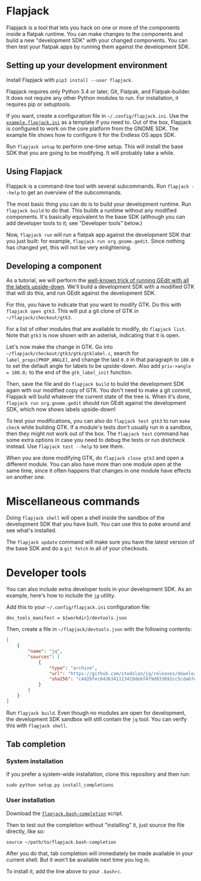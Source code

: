 # Flapjack #

Flapjack is a tool that lets you hack on one or more of the components
inside a flatpak runtime.
You can make changes to the components and build a new "development
SDK" with your changed components.
You can then test your flatpak apps by running them against the
development SDK.

## Setting up your development environment ##

Install Flapjack with `pip3 install --user flapjack`.

Flapjack requires only Python 3.4 or later, Git, Flatpak, and
Flatpak-builder.
It does not require any other Python modules to run.
For installation, it requires pip or setuptools.

If you want, create a configuration file in `~/.config/flapjack.ini`.
Use the [`example.flapjack.ini`][1] as a template if you need to.
Out of the box, Flapjack is configured to work on the core platform
from the GNOME SDK.
The example file shows how to configure it for the Endless OS apps SDK.

Run `flapjack setup` to perform one-time setup.
This will install the base SDK that you are going to be modifying.
It will probably take a while.

## Using Flapjack ##

Flapjack is a command-line tool with several subcommands.
Run `flapjack --help` to get an overview of the subcommands.

The most basic thing you can do is to build your development runtime.
Run `flapjack build` to do that.
This builds a runtime without any modified components.
It's basically equivalent to the base SDK (although you can add
developer tools to it; see "Developer tools" below.)

Now, `flapjack run` will run a flatpak app against the development SDK
that you just built: for example, `flapjack run org.gnome.gedit`.
Since nothing has changed yet, this will not be very enlightening.

## Developing a component ##

As a tutorial, we will perform the [well-known trick of running GEdit
with all the labels upside-down][2].
We'll build a development SDK with a modified GTK that will do this,
and run GEdit against the development SDK.

For this, you have to indicate that you want to modify GTK.
Do this with `flapjack open gtk3`.
This will put a git clone of GTK in `~/flapjack/checkout/gtk3`.

For a list of other modules that are available to modify, do
`flapjack list`.
Note that `gtk3` is now shown with an asterisk, indicating that it is
open.

Let's now make the change in GTK.
Go into `~/flapjack/checkout/gtk3/gtk/gtklabel.c`, search for
`label_props[PROP_ANGLE]`, and change the last `0.0` in that paragraph
to `180.0` to set the default angle for labels to be upside-down.
Also add `priv->angle = 180.0;` to the end of the `gtk_label_init`
function.

Then, save the file and do `flapjack build` to build the development SDK
again with our modified copy of GTK.
You don't need to make a git commit, Flapjack will build whatever the
current state of the tree is.
When it's done, `flapjack run org.gnome.gedit` should run GEdit against
the development SDK, which now shows labels upside-down!

To test your modifications, you can also do `flapjack test gtk3` to run
`make check` while building GTK.
If a module's tests don't usually run in a sandbox, then they might not
work out of the box.
The `flapjack test` command has some extra options in case you need to
debug the tests or run distcheck instead.
Use `flapjack test --help` to see them.

When you are done modifying GTK, do `flapjack close gtk3` and open
a different module.
You can also have more than one module open at the same time, since it
often happens that changes in one module have effects on another one.

# Miscellaneous commands #

Doing `flapjack shell` will open a shell inside the sandbox of the
development SDK that you have built.
You can use this to poke around and see what's installed.

The `flapjack update` command will make sure you have the latest version
of the base SDK and do a `git fetch` in all of your checkouts.

# Developer tools #

You can also include extra developer tools in your development SDK.
As an example, here's how to include the [`jq`][3] utility.

Add this to your `~/.config/flapjack.ini` configuration file:
```
dev_tools_manifest = ${workdir}/devtools.json
```

Then, create a file in `~/flapjack/devtools.json` with the following
contents:
```json
[
    {
        "name": "jq",
        "sources": [
            {
                "type": "archive",
                "url": "https://github.com/stedolan/jq/releases/download/jq-1.5/jq-1.5.tar.gz",
                "sha256": "c4d2bfec6436341113419debf479d833692cc5cdab7eb0326b5a4d4fbe9f493c"
            }
        ]
    }
]
```

Run `flapjack build`.
Even though no modules are open for development, the development SDK
sandbox will still contain the `jq` tool.
You can verify this with `flapjack shell`.

## Tab completion ##

### System installation ###

If you prefer a system-wide installation, clone this repository and
then run:

```
sudo python setup.py install_completions
```

### User installation ###

Download the [`flapjack.bash-completion`][4] script.

Then to test out the completion without "installing" it, just source
the file directly, like so:

```
source ~/path/to/flapjack.bash-completion
```

After you do that, tab completion will immediately be made available
in your current shell. But it won't be available next time you log in.

To install it, add the line above to your `.bashrc`.

[1]: https://github.com/endlessm/flapjack/blob/master/example.flapjack.ini
[2]: http://www.youtube.com/watch?v=70Kl9ft5DGA&t=40m4s
[3]: https://stedolan.github.io/jq/
[4]: https://github.com/endlessm/flapjack/blob/master/build/flapjack.bash-completion
